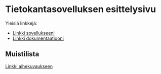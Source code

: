 # Tietokantasovelluksen esittelysivu

Yleisiä linkkejä:

* [Linkki sovellukseeni](http://okpiok.users.cs.helsinki.fi/tsoha/)
* [Linkki dokumentaatiooni](https://www.github.com)

## Muistilista

[Linkki aihekuvaukseen](http://advancedkittenry.github.io/suunnittelu_ja_tyoymparisto/aiheet/Muistilista.html) 
